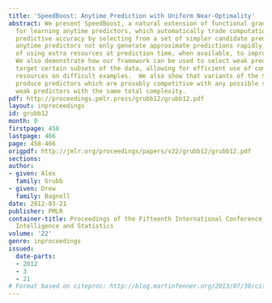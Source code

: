 ```yaml
---
title: 'SpeedBoost: Anytime Prediction with Uniform Near-Optimality'
abstract: We present SpeedBoost, a natural extension of functional gradient descent,
  for learning anytime predictors, which automatically trade computation time for
  predictive accuracy by selecting from a set of simpler candidate predictors. These
  anytime predictors not only generate approximate predictions rapidly, but are capable
  of using extra resources at prediction time, when available, to improve performance.
  We also demonstrate how our framework can be used to select weak predictors which
  target certain subsets of the data, allowing for efficient use of computational
  resources on difficult examples.  We also show that variants of the SpeedBoost algorithm
  produce predictors which are provably competitive with any possible sequence of
  weak predictors with the same total complexity.
pdf: http://proceedings.pmlr.press/grubb12/grubb12.pdf
layout: inproceedings
id: grubb12
month: 0
firstpage: 458
lastpage: 466
page: 458-466
origpdf: http://jmlr.org/proceedings/papers/v22/grubb12/grubb12.pdf
sections: 
author:
- given: Alex
  family: Grubb
- given: Drew
  family: Bagnell
date: 2012-03-21
publisher: PMLR
container-title: Proceedings of the Fifteenth International Conference on Artificial
  Intelligence and Statistics
volume: '22'
genre: inproceedings
issued:
  date-parts:
  - 2012
  - 3
  - 21
# Format based on citeproc: http://blog.martinfenner.org/2013/07/30/citeproc-yaml-for-bibliographies/
---
```


